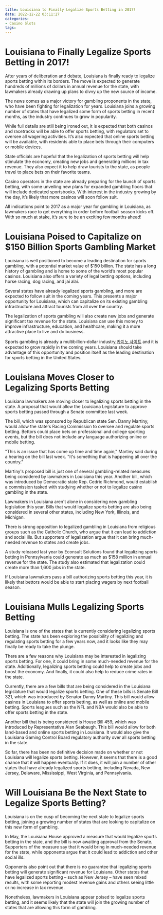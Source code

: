 ```yaml
---
title: Louisiana to Finally Legalize Sports Betting in 2017!
date: 2022-12-22 03:11:27
categories:
- Casino Slots
tags:
---
```



#  Louisiana to Finally Legalize Sports Betting in 2017!

After years of deliberation and debate, Louisiana is finally ready to legalize sports betting within its borders. The move is expected to generate hundreds of millions of dollars in annual revenue for the state, with lawmakers already drawing up plans to divvy up the new source of income.

The news comes as a major victory for gambling proponents in the state, who have been fighting for legalization for years. Louisiana joins a growing number of states that have legalized some form of sports betting in recent months, as the industry continues to grow in popularity.

While full details are still being ironed out, it is expected that both casinos and racetracks will be able to offer sports betting, with regulators set to oversee all wagering activities. It’s also expected that online sports betting will be available, with residents able to place bets through their computers or mobile devices.

State officials are hopeful that the legalization of sports betting will help stimulate the economy, creating new jobs and generating millions in tax revenue. They also expect it to help draw tourists to the state, as people travel to place bets on their favorite teams.

Casino operators in the state are already preparing for the launch of sports betting, with some unveiling new plans for expanded gambling floors that will include dedicated sportsbooks. With interest in the industry growing by the day, it’s likely that more casinos will soon follow suit.

All indications point to 2017 as a major year for gambling in Louisiana, as lawmakers race to get everything in order before football season kicks off. With so much at stake, it’s sure to be an exciting few months ahead!

#  Louisiana Poised to Capitalize on $150 Billion Sports Gambling Market

Louisiana is well positioned to become a leading destination for sports gambling, with a potential market value of $150 billion. The state has a long history of gambling and is home to some of the world’s most popular casinos. Louisiana also offers a variety of legal betting options, including horse racing, dog racing, and jai alai.

Several states have already legalized sports gambling, and more are expected to follow suit in the coming years. This presents a major opportunity for Louisiana, which can capitalize on its existing gambling infrastructure and attract tourists from all over the country.

The legalization of sports gambling will also create new jobs and generate significant tax revenue for the state. Louisiana can use this money to improve infrastructure, education, and healthcare, making it a more attractive place to live and do business.

Sports gambling is already a multibillion-dollar industry,[카지노 사이트](https://choegocasino.com/) and it is expected to grow rapidly in the coming years. Louisiana should take advantage of this opportunity and position itself as the leading destination for sports betting in the United States.

#  Louisiana Moves Closer to Legalizing Sports Betting

Louisiana lawmakers are moving closer to legalizing sports betting in the state. A proposal that would allow the Louisiana Legislature to approve sports betting passed through a Senate committee last week.

The bill, which was sponsored by Republican state Sen. Danny Martiny, would allow the state's Racing Commission to oversee and regulate sports betting. Bettors could place bets on professional and college sporting events, but the bill does not include any language authorizing online or mobile betting.

"This is an issue that has come up time and time again," Martiny said during a hearing on the bill last week. "It's something that is happening all over the country."

Martiny's proposed bill is just one of several gambling-related measures being considered by lawmakers in Louisiana this year. Another bill, which was introduced by Democratic state Rep. Cedric Richmond, would establish a commission tasked with studying whether or not to legalize casino gambling in the state.

Lawmakers in Louisiana aren't alone in considering new gambling legislation this year. Bills that would legalize sports betting are also being considered in several other states, including New York, Illinois, and Michigan.

There is strong opposition to legalized gambling in Louisiana from religious groups such as the Catholic Church, who argue that it can lead to addiction and social ills. But supporters of legalization argue that it can bring much-needed revenue to states and create jobs.

A study released last year by Econsult Solutions found that legalizing sports betting in Pennsylvania could generate as much as $158 million in annual revenue for the state. The study also estimated that legalization could create more than 1,600 jobs in the state.

If Louisiana lawmakers pass a bill authorizing sports betting this year, it is likely that bettors would be able to start placing wagers by next football season.

#  Louisiana Mulls Legalizing Sports Betting

Louisiana is one of the states that is currently considering legalizing sports betting. The state has been exploring the possibility of legalizing and regulating sports betting for a few years now, and it looks like they may finally be ready to take the plunge.

There are a few reasons why Louisiana may be interested in legalizing sports betting. For one, it could bring in some much-needed revenue for the state. Additionally, legalizing sports betting could help to create jobs and boost the economy. And finally, it could also help to reduce crime rates in the state.

Currently, there are a few bills that are being considered in the Louisiana legislature that would legalize sports betting. One of these bills is Senate Bill 321, which was introduced by Senator Danny Martiny. This bill would allow casinos in Louisiana to offer sports betting, as well as online and mobile betting. Sports leagues such as the NFL and NBA would also be able to offer sports betting in the state.

Another bill that is being considered is House Bill 459, which was introduced by Representative Alan Seabaugh. This bill would allow for both land-based and online sports betting in Louisiana. It would also give the Louisiana Gaming Control Board regulatory authority over all sports betting in the state.

So far, there has been no definitive decision made on whether or not Louisiana will legalize sports betting. However, it seems that there is a good chance that it will happen eventually. If it does, it will join a number of other states that have already legalized sports betting, including Nevada, New Jersey, Delaware, Mississippi, West Virginia, and Pennsylvania.

#  Will Louisiana Be the Next State to Legalize Sports Betting?

Louisiana is on the cusp of becoming the next state to legalize sports betting, joining a growing number of states that are looking to capitalize on this new form of gambling.

In May, the Louisiana House approved a measure that would legalize sports betting in the state, and the bill is now awaiting approval from the Senate. Supporters of the measure say that it would bring in much-needed revenue for the state, while opponents argue that it could lead to addiction and other social ills.

Opponents also point out that there is no guarantee that legalizing sports betting will generate significant revenue for Louisiana. Other states that have legalized sports betting – such as New Jersey – have seen mixed results, with some reporting modest revenue gains and others seeing little or no increase in tax revenue.

Nonetheless, lawmakers in Louisiana appear poised to legalize sports betting, and it seems likely that the state will join the growing number of states that are allowing this form of gambling.